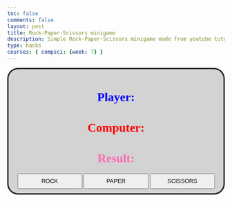 ```yaml
---
toc: false
comments: false
layout: post
title: Rock-Paper-Scissors minigame
description: Simple Rock-Paper-Scissors minigame made from youtube tutorial
type: hacks
courses: { compsci: {week: 7} }
---
```

<!DOCTYPE html>
<html lang="en">
<head>
    <meta charset="UTF-8">
    <meta http-equiv="X-UA-Compatible" content="IE=edge">
    <meta name="viewport" content="width=device-width">
</head>
<body>
    <div id="gameDiv">
        <h1 class="gameText" id="playerText">Player: </h1>
        <h1 class="gameText" id="computerText">Computer: </h1>
        <h1 class="gameText" id="resultText">Result: </h1>
        <button class="choiceBtn">ROCK</button>
        <button class="choiceBtn">PAPER</button>
        <button class="choiceBtn">SCISSORS</button>
    </div>
</body>
</html>

<script>
    const playerText = document.querySelector("#playerText"); //querySelector method to select HTML element, finding any elements with id playerText
    const computerText = document.querySelector("#computerText");
    const resultText = document.querySelector("#resultText"); //resultText ID
    const choiceBtns = document.querySelectorAll(".choiceBtn"); //selecting choice button class
    //creating three variables
    //player and computer variable assigned a string
    let player; 
    let computer;
    let result;
    choiceBtns.forEach(button => button.addEventListener("click", ()=>{
        player = button.textContent;
        computerTurn();
        //set text with choices
        playerText.textContent = `Player: ${player}`; //template literal, placeholder of player
        computerText.textContent = `Computer: ${computer}`;
        resultText.textContent = checkWinner();
    }));
    function computerTurn(){
        const randNum = Math.floor(Math.random()*3) + 1; //get a random number between 1 and 3
        switch(randNum) {
            case 1: 
                computer = "ROCK";
                break;
            case 2:
                computer = "PAPER";
                break;
            case 3:
                computer = "SCISSORS";
                break; 
        } 
    } 
    // defining checkWinner() function
    function checkWinner() {
        if(player == computer) {
            return "Draw!"; 
        }
        else if(computer == "ROCK") { //if the computer is equal to rock, is the player equal to paper?, if so then return string (win), if false return different string (lose)
            return (player == "PAPER") ? "You Win!" : "You Lose!"
        }
        else if(computer == "PAPER") { //if the computer is equal to paper, is the player equal to scissors?, if so then return string (win), if false return different string (lose)
            return (player == "SCISSORS") ? "You Win!" : "You Lose!"
        }
        else if(computer == "SCISSORS") { //if the computer is equal to scissors, is the player equal to rock?, if so then return string (win), if false return different string (lose)
            return (player == "ROCK") ? "You Win!" : "You Lose!"
        }
    }
</script>
<style>
    .choiceBtn { /*class choiceBtn*/
        line-height: 30px;
        width: 150px
    }
    #gameDiv { /*id*/
        font-family: 'Brush Script MT', cursive;
        border: 3px solid;
        border-radius: 25px;
        padding: 10px;
        background-color: lightgrey;
        text-align: center;
}
    #playerText {
        color: blue;
    }
    #computerText {
        color: red;
    }
    #resultText {
        color: hotpink;
    }
</style>